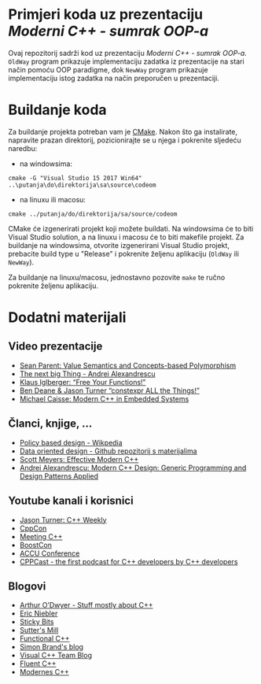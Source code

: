 Primjeri koda uz prezentaciju _Moderni C++ - sumrak OOP-a_
===========================================

Ovaj repozitorij sadrži kod uz prezentaciju _Moderni C++ - sumrak OOP-a_. `OldWay` program prikazuje implementaciju zadatka iz prezentacije na stari način pomoću OOP paradigme, dok `NewWay` program prikazuje implementaciju istog zadatka na način preporučen u prezentaciji.

# Buildanje koda

Za buildanje projekta potreban vam je [CMake](https://cmake.org). Nakon što ga instalirate, napravite prazan direktorij, pozicionirajte se u njega i pokrenite sljedeću naredbu:

- na windowsima:

```
cmake -G "Visual Studio 15 2017 Win64" ..\putanja\do\direktorija\sa\source\codeom
```

- na linuxu ili macosu:

```
cmake ../putanja/do/direktorija/sa/source/codeom
```

CMake će izgenerirati projekt koji možete buildati. Na windowsima će to biti Visual Studio solution, a na linuxu i macosu će to biti makefile projekt. Za buildanje na windowsima, otvorite izgenerirani Visual Studio projekt, prebacite build type u "Release" i pokrenite željenu aplikaciju (`OldWay` ili `NewWay`).

Za buildanje na linuxu/macosu, jednostavno pozovite `make` te ručno pokrenite željenu aplikaciju.

# Dodatni materijali

## Video prezentacije

- [Sean Parent: Value Semantics and Concepts-based Polymorphism](https://www.youtube.com/watch?v=_BpMYeUFXv8)
- [The next big Thing - Andrei Alexandrescu](https://www.youtube.com/watch?v=tcyb1lpEHm0)
- [Klaus Iglberger: “Free Your Functions!”](https://www.youtube.com/watch?v=WLDT1lDOsb4)
- [Ben Deane & Jason Turner “constexpr ALL the Things!”](https://www.youtube.com/watch?v=PJwd4JLYJJY)
- [Michael Caisse: Modern C++ in Embedded Systems](https://www.youtube.com/watch?v=c9Xt6Me3mJ4&index=1&list=WL)

## Članci, knjige, ...

- [Policy based design - Wikpedia](https://en.wikipedia.org/wiki/Modern_C%2B%2B_Design#Policy-based_design)
- [Data oriented design - Github repozitorij s materijalima](https://github.com/dbartolini/data-oriented-design)
- [Scott Meyers: Effective Modern C++](https://www.amazon.com/Effective-Modern-Specific-Ways-Improve/dp/1491903996)
- [Andrei Alexandrescu: Modern C++ Design: Generic Programming and Design Patterns Applied](https://www.amazon.com/Modern-Design-Generic-Programming-Patterns/dp/0201704315)

## Youtube kanali i korisnici

- [Jason Turner: C++ Weekly](https://www.youtube.com/channel/UCxHAlbZQNFU2LgEtiqd2Maw)
- [CppCon](https://www.youtube.com/user/CppCon)
- [Meeting C++](https://www.youtube.com/channel/UCJpMLydEYA08vusDkq3FmjQ)
- [BoostCon](https://www.youtube.com/user/BoostCon)
- [ACCU Conference](https://www.youtube.com/channel/UCJhay24LTpO1s4bIZxuIqKw)
- [CPPCast - the first podcast for C++ developers by C++ developers](http://cppcast.com/)

## Blogovi

- [Arthur O’Dwyer - Stuff mostly about C++](https://quuxplusone.github.io/blog/)
- [Eric Niebler](http://ericniebler.com)
- [Sticky Bits](http://blog.feabhas.com)
- [Sutter's Mill](https://herbsutter.com)
- [Functional C++](https://functionalcpp.wordpress.com)
- [Simon Brand's blog](https://blog.tartanllama.xyz/posts/)
- [Visual C++ Team Blog](https://blogs.msdn.microsoft.com/vcblog/)
- [Fluent C++](https://www.fluentcpp.com)
- [Modernes C++](http://www.modernescpp.com)
